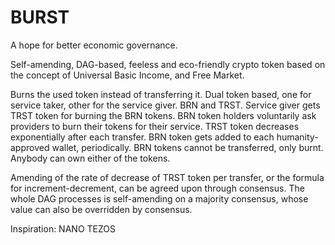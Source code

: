 # BURST
A hope for better economic governance.

Self-amending, DAG-based, feeless and eco-friendly crypto token based on the concept of Universal Basic Income, and Free Market.

Burns the used token instead of transferring it.
Dual token based, one for service taker, other for the service giver.
BRN and TRST.
Service giver gets TRST token for burning the BRN tokens. BRN token holders voluntarily ask providers to burn their tokens for their service. TRST token decreases exponentially after each transfer. BRN token gets added to each humanity-approved wallet, periodically. BRN tokens cannot be transferred, only burnt. Anybody can own either of the tokens.

Amending of the rate of decrease of TRST token per transfer, or the formula for increment-decrement, can be agreed upon through consensus. The whole DAG processes is self-amending on a majority consensus, whose value can also be overridden by consensus.

Inspiration:
NANO
TEZOS
